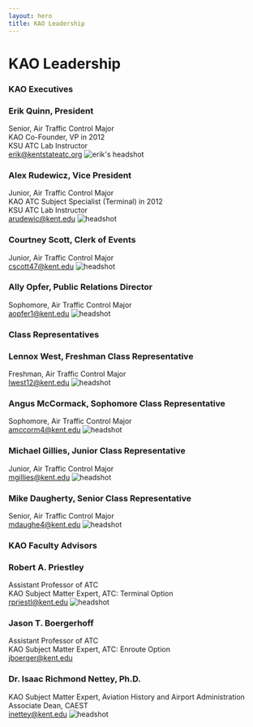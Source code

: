 ```yaml
---
layout: hero
title: KAO Leadership
---
```

# KAO Leadership

### KAO Executives

### Erik Quinn, President
Senior, Air Traffic Control Major  
KAO Co-Founder, VP in 2012  
KSU ATC Lab Instructor  
[erik@kentstateatc.org](mailto:erik@kentstateatc.org)
![erik's headshot](/assets/images/leadership/EQ.jpg)

### Alex Rudewicz, Vice President
Junior, Air Traffic Control Major  
KAO ATC Subject Specialist (Terminal) in 2012  
KSU ATC Lab Instructor  
[arudewic@kent.edu](mailto:arudewic@kent.edu)
![headshot](/assets/images/leadership/AR.jpg)


### Courtney Scott, Clerk of Events
Junior, Air Traffic Control Major  
[cscott47@kent.edu](mailto:cscott47@kent.edu)
![headshot](/assets/images/leadership/CS.jpg)


### Ally Opfer, Public Relations Director
Sophomore, Air Traffic Control Major  
[aopfer1@kent.edu](mailto:aopfer1@kent.edu)
![headshot](/assets/images/leadership/AO.jpg)


### Class Representatives

### Lennox West, Freshman Class Representative
Freshman, Air Traffic Control Major  
[lwest12@kent.edu](mailto:lwest12@kent.edu)
![headshot](/assets/images/leadership/LW.jpg)


### Angus McCormack, Sophomore Class Representative
Sophomore, Air Traffic Control Major  
[amccorm4@kent.edu](mailto:amccorma4@kent.edu)
![headshot](/assets/images/leadership/AM.jpg)


### Michael Gillies, Junior Class Representative
Junior, Air Traffic Control Major  
[mgillies@kent.edu](mailto:mgillies@kent.edu)
![headshot](/assets/images/leadership/MG.jpg)

### Mike Daugherty, Senior Class Representative
Senior, Air Traffic Control Major  
[mdaughe4@kent.edu](mailto:mdaughe4@kent.edu)
![headshot](/assets/images/leadership/MD.jpg)


<!--
## Subject Specialists

### Tyler Stanis, Flight Subject Specialist
Junior, Air Traffic Control and Flight Technology Double-Major
KAO Flight Subject Specialist since 2012
[tstanis@kent.edu](mailto:tstanis@kent.edu)
![headshot](/assets/images/leadership/TS.jpg)


### Dan Schiff, Airline Operations Subject Specialist
Junior, Flight Technology Major
[danschiffemail](mailto:danschiffemail)
![headshot](/assets/images/leadership/DS.jpg)
-->


### KAO Faculty Advisors

### Robert A. Priestley
Assistant Professor of ATC  
KAO Subject Matter Expert, ATC: Terminal Option  
[rpriestl@kent.edu](mailto:rpriestl@kent.edu)
![headshot](/assets/images/leadership/RP.jpg)


### Jason T. Boergerhoff
Assistant Professor of ATC  
KAO Subject Matter Expert, ATC: Enroute Option  
[jboerger@kent.edu](mailto:jboerger@kent.edu)


### Dr. Isaac Richmond Nettey, Ph.D.
KAO Subject Matter Expert, Aviation History and Airport Administration  
Associate Dean, CAEST  
[inettey@kent.edu](mailto:inettey@kent.edu)
![headshot](/assets/images/leadership/IN2.jpg)

